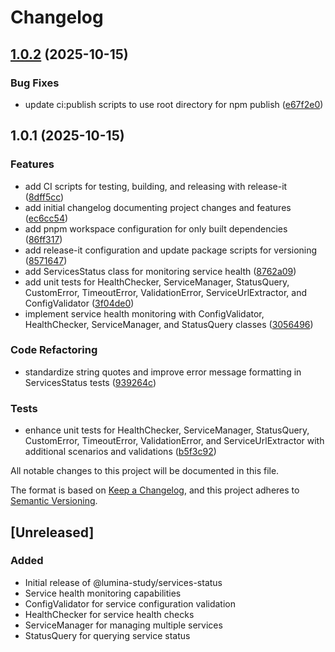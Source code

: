 # Changelog

## [1.0.2](https://github.com/luminastudy/service-status/compare/v1.0.1...v1.0.2) (2025-10-15)

### Bug Fixes

* update ci:publish scripts to use root directory for npm publish ([e67f2e0](https://github.com/luminastudy/service-status/commit/e67f2e0476edb865115c33c703486974a62bfcd9))

## 1.0.1 (2025-10-15)

### Features

* add CI scripts for testing, building, and releasing with release-it ([8dff5cc](https://github.com/luminastudy/service-status/commit/8dff5cccd2bca4650035e828efc1ed568bfe0acd))
* add initial changelog documenting project changes and features ([ec6cc54](https://github.com/luminastudy/service-status/commit/ec6cc54141382a6e1c020be5a6c14c65ee798e02))
* add pnpm workspace configuration for only built dependencies ([86ff317](https://github.com/luminastudy/service-status/commit/86ff317ec20157bef35dee41714fedd0671b133d))
* add release-it configuration and update package scripts for versioning ([8571647](https://github.com/luminastudy/service-status/commit/85716470bc940944a247a7f745e082fa26b8871a))
* add ServicesStatus class for monitoring service health ([8762a09](https://github.com/luminastudy/service-status/commit/8762a09b3843af9f9726f58cf7c09e9a7bc0429b))
* add unit tests for HealthChecker, ServiceManager, StatusQuery, CustomError, TimeoutError, ValidationError, ServiceUrlExtractor, and ConfigValidator ([3f04de0](https://github.com/luminastudy/service-status/commit/3f04de0f089570011edeca34a25bd5c13f8aa645))
* implement service health monitoring with ConfigValidator, HealthChecker, ServiceManager, and StatusQuery classes ([3056496](https://github.com/luminastudy/service-status/commit/305649622735db6a6cb4a5286fb6ba5cc056195c))

### Code Refactoring

* standardize string quotes and improve error message formatting in ServicesStatus tests ([939264c](https://github.com/luminastudy/service-status/commit/939264c5c0e1defc0548fad06ae7a288bae9f900))

### Tests

* enhance unit tests for HealthChecker, ServiceManager, StatusQuery, CustomError, TimeoutError, ValidationError, and ServiceUrlExtractor with additional scenarios and validations ([b5f3c92](https://github.com/luminastudy/service-status/commit/b5f3c92278b436e19387f4864a8abff9f7d14abf))

All notable changes to this project will be documented in this file.

The format is based on [Keep a Changelog](https://keepachangelog.com/en/1.0.0/),
and this project adheres to [Semantic Versioning](https://semver.org/spec/v2.0.0.html).

## [Unreleased]

### Added
- Initial release of @lumina-study/services-status
- Service health monitoring capabilities
- ConfigValidator for service configuration validation
- HealthChecker for service health checks
- ServiceManager for managing multiple services
- StatusQuery for querying service status
